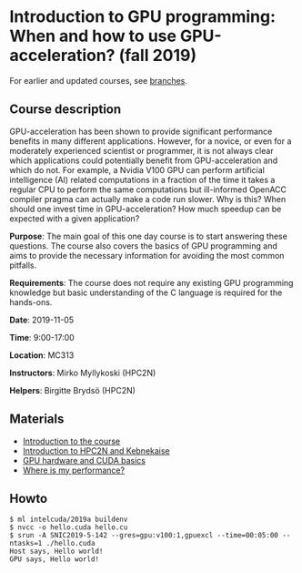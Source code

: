 # Introduction to GPU programming: When and how to use GPU-acceleration? (fall 2019)

For earlier and updated courses, see
[branches](https://git.cs.umu.se/mirkom/gpu_course/-/branches). 

## Course description

GPU-acceleration has been shown to provide significant performance benefits in
many different applications. However, for a novice, or even for a moderately
experienced scientist or programmer, it is not always clear which applications
could potentially benefit from GPU-acceleration and which do not. For example, a
Nvidia V100 GPU can perform artificial intelligence (AI) related computations in
a fraction of the time it takes a regular CPU to perform the same computations
but ill-informed OpenACC compiler pragma can actually make a code run slower.
Why is this? When should one invest time in GPU-acceleration? How much speedup
can be expected with a given application?

**Purpose**: The main goal of this one day course is to start answering these
questions. The course also covers the basics of GPU programming and aims to
provide the necessary information for avoiding the most common pitfalls.

**Requirements**: The course does not require any existing GPU programming
knowledge but basic understanding of the C language is required for the
hands-ons.

**Date**: 2019-11-05

**Time**: 9:00-17:00

**Location**: MC313

**Instructors**: Mirko Myllykoski (HPC2N)

**Helpers**: Birgitte Brydsö (HPC2N)

## Materials

 - [Introduction to the course](https://www.hpc2n.umu.se/sites/default/files/conferences-courses/2019/GPU-intro/intro.pdf)
 - [Introduction to HPC2N and Kebnekaise](https://www.hpc2n.umu.se/sites/default/files/conferences-courses/2019/GPU-intro/intro-kebnekaise.pdf)
 - [GPU hardware and CUDA basics](https://www.hpc2n.umu.se/sites/default/files/conferences-courses/2019/GPU-intro/basics.pdf)
 - [Where is my performance?](https://www.hpc2n.umu.se/sites/default/files/conferences-courses/2019/GPU-intro/performance.pdf)

## Howto

```
$ ml intelcuda/2019a buildenv
$ nvcc -o hello.cuda hello.cu
$ srun -A SNIC2019-5-142 --gres=gpu:v100:1,gpuexcl --time=00:05:00 --ntasks=1 ./hello.cuda
Host says, Hello world!
GPU says, Hello world!
```
